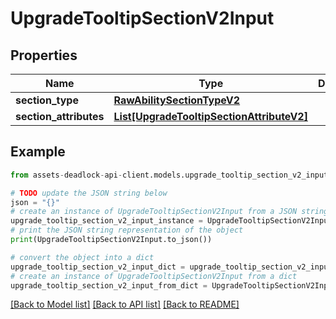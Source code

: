 # UpgradeTooltipSectionV2Input


## Properties

Name | Type | Description | Notes
------------ | ------------- | ------------- | -------------
**section_type** | [**RawAbilitySectionTypeV2**](RawAbilitySectionTypeV2.md) |  | [optional] 
**section_attributes** | [**List[UpgradeTooltipSectionAttributeV2]**](UpgradeTooltipSectionAttributeV2.md) |  | [optional] 

## Example

```python
from assets-deadlock-api-client.models.upgrade_tooltip_section_v2_input import UpgradeTooltipSectionV2Input

# TODO update the JSON string below
json = "{}"
# create an instance of UpgradeTooltipSectionV2Input from a JSON string
upgrade_tooltip_section_v2_input_instance = UpgradeTooltipSectionV2Input.from_json(json)
# print the JSON string representation of the object
print(UpgradeTooltipSectionV2Input.to_json())

# convert the object into a dict
upgrade_tooltip_section_v2_input_dict = upgrade_tooltip_section_v2_input_instance.to_dict()
# create an instance of UpgradeTooltipSectionV2Input from a dict
upgrade_tooltip_section_v2_input_from_dict = UpgradeTooltipSectionV2Input.from_dict(upgrade_tooltip_section_v2_input_dict)
```
[[Back to Model list]](../README.md#documentation-for-models) [[Back to API list]](../README.md#documentation-for-api-endpoints) [[Back to README]](../README.md)


